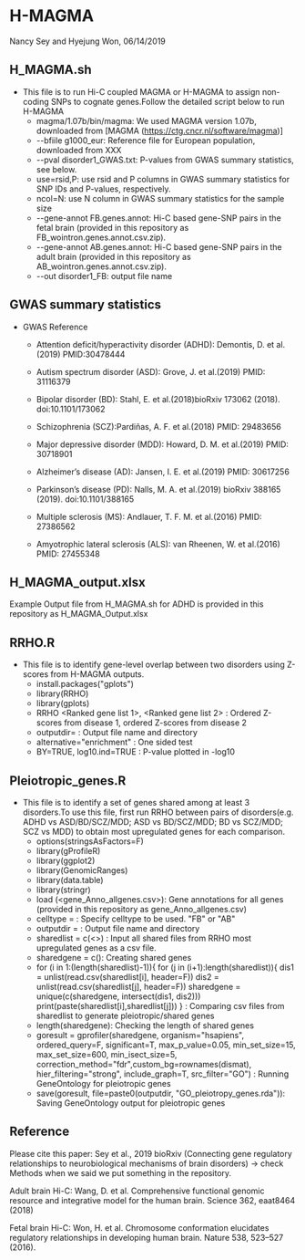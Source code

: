 # H-MAGMA
Nancy Sey and Hyejung Won, 06/14/2019

## H_MAGMA.sh
* This file is to run Hi-C coupled MAGMA or H-MAGMA to assign non-coding SNPs to cognate genes.Follow the detailed script below to run H-MAGMA
   - magma/1.07b/bin/magma: We used MAGMA version 1.07b, downloaded from [MAGMA (https://ctg.cncr.nl/software/magma)]
   - --bfiile g1000_eur: Reference file for European population, downloaded from XXX 
   - --pval disorder1_GWAS.txt: P-values from GWAS summary statistics, see below. 
   - use=rsid,P: use rsid and P columns in GWAS summary statistics for SNP IDs and P-values, respectively.
   - ncol=N: use N column in GWAS summary statistics for the sample size
   - --gene-annot FB.genes.annot: Hi-C based gene-SNP pairs in the fetal brain (provided in this repository as    FB_wointron.genes.annot.csv.zip).
   - --gene-annot AB.genes.annot: Hi-C based gene-SNP pairs in the adult brain (provided in this repository as AB_wointron.genes.annot.csv.zip).
   - --out disorder1_FB: output file name

## GWAS summary statistics
* GWAS Reference
   - Attention deficit/hyperactivity disorder (ADHD): Demontis, D. et al.(2019) PMID:30478444	

   - Autism spectrum disorder (ASD): Grove, J. et al.(2019) PMID: 31116379 

   - Bipolar disorder (BD): Stahl, E. et al.(2018)bioRxiv 173062 (2018). doi:10.1101/173062

   - Schizophrenia (SCZ):Pardiñas, A. F. et al.(2018) PMID: 29483656 

   - Major depressive disorder (MDD): Howard, D. M. et al.(2019) PMID: 30718901 

   - Alzheimer’s disease (AD): Jansen, I. E. et al.(2019) PMID: 30617256
 
   - Parkinson’s disease (PD): Nalls, M. A. et al.(2019) bioRxiv 388165 (2019). doi:10.1101/388165

   - Multiple sclerosis (MS): Andlauer, T. F. M. et al.(2016) PMID: 27386562

   - Amyotrophic lateral sclerosis (ALS): van Rheenen, W. et al.(2016) PMID: 27455348	



## H_MAGMA_output.xlsx 
Example Output file from H_MAGMA.sh for ADHD is provided in this repository as H_MAGMA_Output.xlsx

## RRHO.R
* This file is to identify gene-level overlap between two disorders using Z-scores from H-MAGMA outputs.
   - install.packages("gplots")
   - library(RRHO)
   - library(gplots)
   -  RRHO <Ranked gene list 1>, <Ranked gene list 2> : Ordered Z-scores from disease 1, ordered Z-scores from disease 2
   -  outputdir= <output directory> : Output file name and directory
   - alternative="enrichment" : One sided test 
   -  BY=TRUE, log10.ind=TRUE : P-value plotted in -log10

## Pleiotropic_genes.R
* This file is to identify a set of genes shared among at least 3 disorders.To use this file, first run RRHO between pairs of disorders(e.g. ADHD vs ASD/BD/SCZ/MDD; ASD vs BD/SCZ/MDD; BD vs SCZ/MDD; SCZ vs MDD)  to obtain most upregulated genes for each comparison. 
   - options(stringsAsFactors=F)
   - library(gProfileR)
   - library(ggplot2)
   - library(GenomicRanges)
   - library(data.table)
   - library(stringr)
   - load (<gene_Anno_allgenes.csv>): Gene annotations for all genes (provided in this repository as        gene_Anno_allgenes.csv)
   - celltype = : Specify celltype to be used. "FB" or "AB"
   - outputdir = <output directory> : Output file name and directory
   -  sharedlist = c(<>) : Input all shared files from RRHO most upregulated genes as a csv file.
   - sharedgene = c(): Creating shared genes
   -  for (i in 1:(length(sharedlist)-1)){
          for (j in (i+1):length(sharedlist)){
        dis1 = unlist(read.csv(sharedlist[i], header=F))
        dis2 = unlist(read.csv(sharedlist[j], header=F))
        sharedgene = unique(c(sharedgene, intersect(dis1, dis2)))
        print(paste(sharedlist[i],sharedlist[j]))
    } : Comparing csv files from sharedlist to generate pleiotropic/shared genes
   - length(sharedgene): Checking the length of shared genes
   - goresult = gprofiler(sharedgene, organism="hsapiens", ordered_query=F, significant=T, 
                     max_p_value=0.05, min_set_size=15, max_set_size=600,
                     min_isect_size=5, correction_method="fdr",custom_bg=rownames(dismat),
                     hier_filtering="strong",  include_graph=T, src_filter="GO") : Running GeneOntology for pleiotropic genes
    - save(goresult, file=paste0(outputdir, "GO_pleiotropy_genes.rda")): Saving GeneOntology output for pleiotropic genes 

   

## Reference
Please cite this paper: Sey et al., 2019 bioRxiv (Connecting gene regulatory relationships to neurobiological mechanisms of brain disorders) -> check Methods when we said we put something in the repository. 

Adult brain Hi-C: Wang, D. et al. Comprehensive functional genomic resource and integrative model for the human brain. Science 362, eaat8464 (2018)

Fetal brain Hi-C: Won, H. et al. Chromosome conformation elucidates regulatory relationships in developing human brain. Nature 538, 523–527 (2016).





